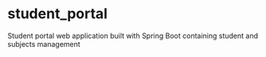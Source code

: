 # student_portal
Student portal web application built with Spring Boot containing student and subjects management
